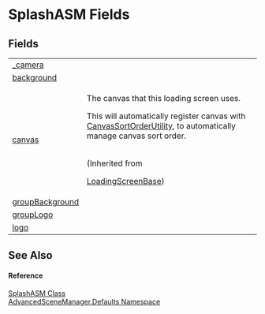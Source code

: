 # SplashASM Fields




## Fields
<table>
<tr>
<td><a href="F_AdvancedSceneManager_Defaults_SplashASM__camera.md">_camera</a></td>
<td> </td></tr>
<tr>
<td><a href="F_AdvancedSceneManager_Defaults_SplashASM_background.md">background</a></td>
<td> </td></tr>
<tr>
<td><a href="F_AdvancedSceneManager_Loading_LoadingScreenBase_canvas.md">canvas</a></td>
<td><p>The canvas that this loading screen uses.</p><p>

This will automatically register canvas with <a href="T_AdvancedSceneManager_Utility_CanvasSortOrderUtility.md">CanvasSortOrderUtility</a>, to automatically manage canvas sort order.</p><br />(Inherited from <a href="T_AdvancedSceneManager_Loading_LoadingScreenBase.md">

LoadingScreenBase</a>)</td></tr>
<tr>
<td><a href="F_AdvancedSceneManager_Defaults_SplashASM_groupBackground.md">groupBackground</a></td>
<td> </td></tr>
<tr>
<td><a href="F_AdvancedSceneManager_Defaults_SplashASM_groupLogo.md">groupLogo</a></td>
<td> </td></tr>
<tr>
<td><a href="F_AdvancedSceneManager_Defaults_SplashASM_logo.md">logo</a></td>
<td> </td></tr>
</table>

## See Also


#### Reference
<a href="T_AdvancedSceneManager_Defaults_SplashASM.md">SplashASM Class</a>  
<a href="N_AdvancedSceneManager_Defaults.md">AdvancedSceneManager.Defaults Namespace</a>  
